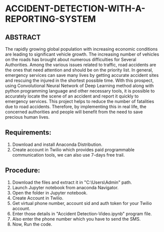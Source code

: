 # ACCIDENT-DETECTION-WITH-A-REPORTING-SYSTEM

## ABSTRACT
The rapidly growing global population with increasing economic conditions are
leading to significant vehicle growth. The increasing number of vehicles on the
roads has brought about numerous difficulties for Several Authorities. Among the
various issues related to traffic, road accidents are the ones that need attention and
should be on the priority list. In general, emergency services can save many lives by
getting accurate accident sites and rescuing the injured in the shortest possible time.
With this prospect, using Convolutional Neural Network of Deep Learning method
along with python programming language and other necessary tools, it is possible
to accurately locate the scene of an accident and report it quickly to emergency services. 
This project helps to reduce the number of fatalities due to road accidents.
Therefore, by implementing this in real life, the concerned authorities and people
will benefit from the need to save precious human lives.

## Requirements:
1) Download and install Anaconda Distribution.
2) Create account in Twilio which provides paid programmable communication tools, we can also use 7-days free trail.

## Procedure:
1) Download the files and extract it in "C:\Users\Admin" path.
2) Launch Jupyter notebook from anaconda Navigator.
3) Open the folder in Jupyter notebook.
4) Create Account in Twilio.
5) Get virtual phone number, account sid and auth token for your Twilio account.
6) Enter those details in "Accident Detection-Video.ipynb" program file.
7) Also enter the phone number which you have to send the SMS.
8) Now, Run the code.


